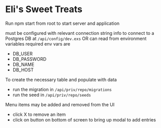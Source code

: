 # Eli's Sweet Treats

Run npm start from root to start server and application

must be configured with relevant connection string info to connect to a Postgres DB at `/api/config/dev.exs`
  OR can read from environment variables
  required env vars are
- DB_USER
- DB_PASSWORD
- DB_NAME
- DB_HOST

To create the necessary table and populate with data
- run the migration in `/api/priv/repo/migrations`
- run the seed in `/api/priv/repo/seeds`


Menu items may be added and removed from the UI
- click X to remove an item
- click on button on bottom of screen to bring up modal to add entries
